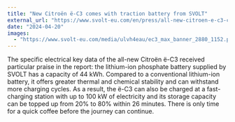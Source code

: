 ```yaml
---
title: "New Citroën ë-C3 comes with traction battery from SVOLT"
external_url: "https://www.svolt-eu.com/en/press/all-new-citroen-e-c3-comes-with-traction-battery-from-svolt/"
date: "2024-04-20"
images:
  - "https://www.svolt-eu.com/media/ulvh4eau/ec3_max_banner_2880_1152.png"
---
```


The specific electrical key data of the all-new Citroën ë-C3 received particular praise in the report: the lithium-ion phosphate battery supplied by SVOLT has a capacity of 44 kWh. Compared to a conventional lithium-ion battery, it offers greater thermal and chemical stability and can withstand more charging cycles. As a result, the ë-C3 can also be charged at a fast-charging station with up to 100 kW of electricity and its storage capacity can be topped up from 20% to 80% within 26 minutes. There is only time for a quick coffee before the journey can continue.